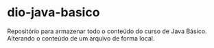 # dio-java-basico
Repositório para armazenar todo o conteúdo do curso de Java Básico.
<br> Alterando o conteúdo de um arquivo de forma local.